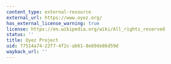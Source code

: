 ```yaml
---
content_type: external-resource
external_url: https://www.oyez.org/
has_external_license_warning: true
license: https://en.wikipedia.org/wiki/All_rights_reserved
status: ''
title: Oyez Project
uid: 77514a74-22f7-4f2c-ab61-8e69de86d59d
wayback_url: ''
---
```


